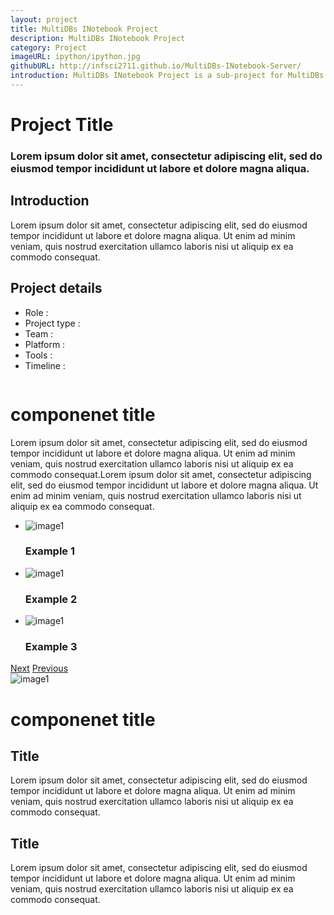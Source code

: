 ```yaml
---
layout: project
title: MultiDBs INotebook Project
description: MultiDBs INotebook Project
category: Project
imageURL: ipython/ipython.jpg
githubURL: http://infsci2711.github.io/MultiDBs-INotebook-Server/
introduction: MultiDBs INotebook Project is a sub-project for MultiDBs project. It aims to utilize iPython(Jupyter) notebook to do data analysis on MultiDBs datasets.
---
```


<div class="row component-1" style="background-image:url({{ 'images/post.jpg' | prepend: site.baseurl }});">
	<div class="col-1-3 col-offset-1-6 component-1-content">
		<h1>Project Title</h1>
		<h3>Lorem ipsum dolor sit amet, consectetur adipiscing elit, sed do eiusmod tempor incididunt ut labore et dolore magna aliqua. </h3>
	</div>
	<div class="clean"></div>
</div>
<div class="row component-2">
	<div class="col-5-12 col-offset-1-12 component-2-left">
		<h2>Introduction</h2>
		<p>Lorem ipsum dolor sit amet, consectetur adipiscing elit, sed do eiusmod tempor incididunt ut labore et dolore magna aliqua. Ut enim ad minim veniam, quis nostrud exercitation ullamco laboris nisi ut aliquip ex ea commodo consequat. </p>
	</div>
	<div class="col-1-3 col-offset-1-6 component-2-right">
		<h2>Project details</h2>
		<ul>
			<li>Role : </li>
			<li>Project type : </li>
			<li>Team : </li>
			<li>Platform : </li>
			<li>Tools : </li>
			<li>Timeline : </li>
		</ul>
	</div>
</div>
<div class="row col-1-2 col-offset-1-4 divide">
	<img src="{{ 'images/component-line.svg' | prepend: site.baseurl }}" alt="">
</div>
<div class="clean"></div>
<div class="row component-4">
	<h1>componenet title</h1>
	<div class="col-10-12 col-offset-1-12">
		<p>Lorem ipsum dolor sit amet, consectetur adipiscing elit, sed do eiusmod tempor incididunt ut labore et dolore magna aliqua. Ut enim ad minim veniam, quis nostrud exercitation ullamco laboris nisi ut aliquip ex ea commodo consequat.Lorem ipsum dolor sit amet, consectetur adipiscing elit, sed do eiusmod tempor incididunt ut labore et dolore magna aliqua. Ut enim ad minim veniam, quis nostrud exercitation ullamco laboris nisi ut aliquip ex ea commodo consequat. </p>
	</div>
</div>
<div class="col-1-2 col-offset-1-4 slider">
	<ul id="sb-slider" class="sb-slider">
		<li>
			<img src="{{ 'images/project.jpeg' | prepend: site.baseurl }}" alt="image1">
			<div class="sb-description">
				<h3>Example 1</h3>
			</div>
		</li>
		<li>
			<img src="{{ 'images/project.jpeg' | prepend: site.baseurl }}" alt="image1">
			<div class="sb-description">
				<h3>Example 2</h3>
			</div>
		</li>
		<li>
			<img src="{{ 'images/project.jpeg' | prepend: site.baseurl }}" alt="image1">
			<div class="sb-description">
				<h3>Example 3</h3>
			</div>
		</li>
	</ul>
	<div id="nav-arrows" class="nav-arrows">
		<a href="#">Next</a>
		<a href="#">Previous</a>
	</div>
</div>
<div class="row col-1-2 col-offset-1-4 divide">
	<img src="{{ 'images/component-line.jpeg' | prepend: site.baseurl }}" alt="image1">
</div>
<div class="clean"></div>
<div class="row component-3">
	<h1>componenet title</h1>
	<div class="col-1-4 col-offset-1-12 component-3-left">
		<h2>Title</h2>
		<p>Lorem ipsum dolor sit amet, consectetur adipiscing elit, sed do eiusmod tempor incididunt ut labore et dolore magna aliqua. Ut enim ad minim veniam, quis nostrud exercitation ullamco laboris nisi ut aliquip ex ea commodo consequat. </p>
	</div>
	<div class="col-7-12 col-offset-1-12 component-3-right" style="background-image:url({{ 'images/project/project.jpeg' | prepend: site.baseurl }})">
	</div>
</div>
<div class="row component-3">
	<div class="col-7-12 component-3-right" style="background-image:url({{ 'images/project/project.jpeg' | prepend: site.baseurl }})">
	</div>
	<div class="col-1-4 col-offset-1-12 component-3-left">
		<h2>Title</h2>
		<p>Lorem ipsum dolor sit amet, consectetur adipiscing elit, sed do eiusmod tempor incididunt ut labore et dolore magna aliqua. Ut enim ad minim veniam, quis nostrud exercitation ullamco laboris nisi ut aliquip ex ea commodo consequat. </p>
	</div>
</div>
<div class="row col-1-2 col-offset-1-4 divide">
	<img src="{{ 'images/component-line.svg' | prepend: site.baseurl }}" alt="">
</div>